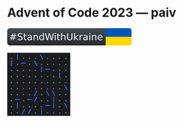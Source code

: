 Advent of Code 2023 — paiv
==

[![standwithukraine](docs/StandWithUkraine.svg)](https://ukrainewar.carrd.co/)

[![](docs/day/16/beam.gif)](https://paiv.github.io/aoc2023/day/16/)

